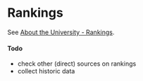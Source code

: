 # Rankings

See [About the University - Rankings](https://www.uva.nl/en/about-the-uva/about-the-university/rankings/rankings.html).

#### Todo

- check other (direct) sources on rankings
- collect historic data
